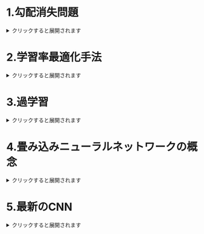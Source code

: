 # 1.勾配消失問題  
<details><summary>クリックすると展開されます</summary>
  
## 1-1.要点まとめ
　誤差逆伝播法は階層が進んでいくにつれて、勾配がどんどん緩やかになっていく。  
　そのため、勾配降下法による、更新では下位パラメータはほとんど変わらず、訓練は最適値に収束しなくなる。  

  - なぜ起こるのか

　　微分値が0-1の範囲をとるものが多いため、</br>
　　層が深くなりより掛け合わせると、どんどん値が小さくなるから。</br>

　　（例）シグモイド関数</br>
 　　　 <img width="200" alt="image" src="https://user-images.githubusercontent.com/57135683/147320472-cc32beb3-9613-4bad-a930-18de05df26d9.png"></br>
　　　　微分すると、</br>
  　　　<img width="206" alt="image" src="https://user-images.githubusercontent.com/57135683/147320455-ecb32e8b-2090-405d-8782-ceee485026a6.png"></br>
 　　　　となり、最大0.25までしか値をとらない。</br>

</br>

  - どうやって解消するか
    
    * **活性化関数の選択**

      ReLU関数を使う。</br>
      <img width="206" alt="image" src="https://user-images.githubusercontent.com/57135683/147321909-506f8cb3-04cd-456b-adc4-5fc250d741fb.png"></br>
      微分が1になるので勾配消失が起きない。</br>
      </br>
    
    * **重みの初期値設定**
    
       **Xavier**：</br>
        　正規分布を前のレイヤーのノード数の平方根で割った値。</br>
        　活性化関数がReLU関数、シグモイド関数、双曲線正接関数に用いられる。</br>
        **He**：</br>
    　     重みの要素を、前の層のノード数の平方根で除算した値に対し、√2を掛け合わせた値。</br>
    　     活性化関数がReLU関数に用いられる。</br>
        </br>
        
    * **バッチ正規化**
    
       ミニバッチ単位で、入力値のデータの偏りを抑制する手法。</br>
       活性化関数に値を渡す前後に、バッチ正則化の処理は孕んだ層を加える。</br>
       数学的手順としては、</br>
       <img width="110" alt="image" src="https://user-images.githubusercontent.com/57135683/147325109-4dd32ba8-454e-44d5-a763-b994b237c773.png">
       <img width="353" alt="image" src="https://user-images.githubusercontent.com/57135683/147325127-a31a8d7f-eaf9-4212-a050-669a28c9ec92.png">



## 1-2.確認問題

> 連鎖律の原理を使い、dz/dxを求めよ。</br>　<img src="https://latex.codecogs.com/svg.image?\begin{align*}z&=t^2\\t&=x&plus;y\end{align*}&space;" title="\begin{align*}z&=t^2\\t&=x+y\end{align*} " />

　<img src="https://latex.codecogs.com/svg.image?\begin{align*}\frac{\mathrm{d}&space;z}{\mathrm{d}&space;x}&=\frac{\mathrm{d}z}{\mathrm{d}t}\frac{\mathrm{d}t}{\mathrm{d}x}\\\frac{\mathrm{d}&space;z}{\mathrm{d}&space;t}&=2t\\\frac{\mathrm{d}&space;x}{\mathrm{d}&space;t}&=1\end{align*}&space;" title="\begin{align*}\frac{\mathrm{d} z}{\mathrm{d} x}&=\frac{\mathrm{d}z}{\mathrm{d}t}\frac{\mathrm{d}t}{\mathrm{d}x}\\\frac{\mathrm{d} z}{\mathrm{d} t}&=2t\\\frac{\mathrm{d} x}{\mathrm{d} t}&=1\end{align*} " /></br>
 
　より、</br>
 
　<img src="https://latex.codecogs.com/svg.image?\begin{align*}\frac{\mathrm{d}&space;z}{\mathrm{d}&space;x}&=2t\cdot1\\&space;&=2t\\&space;&=2\left(x&plus;y\right)\end{align*}&space;" title="\begin{align*}\frac{\mathrm{d} z}{\mathrm{d} x}&=2t\cdot1\\ &=2t\\ &=2\left(x+y\right)\end{align*} " />
 
</br>

> シグモイド関数を微分したとき、入力値が0の時に最大値をとる。</br>
> その値として正しいもの。

  0.25

</br>

> 重みの初期値に0を設定すると、どのような問題が発生するか。</br>

　すべての重みの値が均一に更新されるため、多数の重みをもつ意味がなくなる。
 
</br>

> 一般的に考えられるバッチ正規化の効果を２点あげよ。</br>

- 過学習が起きづらくなる。
- 学習が安定し、学習スピードが上がる。

</br>

## 1-3.実装演習
　重みの初期化、活性化関数の選択を行い勾配消失を防ぐコードは以下の通り。</br>
 
　__init_weightのweight_init_stdに用いたい初期化を指定する。</br>
```code
  def __init_weight(self, weight_init_std):
        all_size_list = [self.input_size] + self.hidden_size_list + [self.output_size]
        for idx in range(1, len(all_size_list)):
            scale = weight_init_std
            if str(weight_init_std).lower() in ('relu', 'he'):
                scale = np.sqrt(2.0 / all_size_list[idx - 1])
            elif str(weight_init_std).lower() in ('sigmoid', 'xavier'):
                scale = np.sqrt(1.0 / all_size_list[idx - 1])

            self.params['W' + str(idx)] = scale * np.random.randn(all_size_list[idx-1], all_size_list[idx])
            self.params['b' + str(idx)] = np.zeros(all_size_list[idx])
```

　ガウス分布に基づいて重みを初期化し、sigmoidを用いて学習した場合。</br>
 
　　<img width="298" alt="image" src="https://user-images.githubusercontent.com/57135683/147398136-49db452e-0211-464e-9fd3-50e447552fdf.png"></br>
  
</br>

　ガウス分布に基づいて重みを初期化し、reluを用いて学習した場合。</br>
 
　　<img width="302" alt="image" src="https://user-images.githubusercontent.com/57135683/147398246-1abb640f-4857-422e-a9a5-54b766122595.png"></br>
  
</br>

　Xavierに基づいて重みを初期化し、sigmoidを用いて学習した場合。</br>
 
　　<img width="298" alt="image" src="https://user-images.githubusercontent.com/57135683/147398260-5df95315-8c21-417d-928a-e6c0fa74018e.png"></br>
  
</br>

　Xavierに基づいて重みを初期化し、reluを用いて学習した場合。</br>
 
　　<img width="302" alt="image" src="https://user-images.githubusercontent.com/57135683/147398353-bc4f0040-8661-40c7-adb9-c0cddd3e6746.png"></br>

</br>

　Heに基づいて重みを初期化し、sigmoidを用いて学習した場合。</br>
 
　　<img width="309" alt="image" src="https://user-images.githubusercontent.com/57135683/147398342-ce931a0c-d6e8-4883-b7df-dc1a2e34a5c8.png"></br>

</br>

　Heに基づいて重みを初期化し、reluを用いて学習した場合。</br>
 
　　<img width="305" alt="image" src="https://user-images.githubusercontent.com/57135683/147398284-7837d805-741a-4810-b9c5-384f59fa1cb2.png"></br>
</br>
　また、中間層の数を2層から9層に変えてみると、</br>
　sigmoid + Xavierでは勾配消失を起こしたが、ReLU + Xavierでは勾配消失が起こらなかった。</br>
  
</br>

　次にバッチ正規化について。</br>
```code
  mu = x.mean(axis=0) # 平均
  xc = x - mu # xをセンタリング
  var = np.mean(xc**2, axis=0) # 分散
  std = np.sqrt(var + 10e-7) # スケーリング
  xn = xc / std
            
  self.batch_size = x.shape[0]
  self.xc = xc
  self.xn = xn
  self.std = std
  self.running_mean = self.momentum * self.running_mean + (1-self.momentum) * mu # 平均値の加重平均
  self.running_var = self.momentum * self.running_var + (1-self.momentum) * var #分散値の加重平均
```

　sigmoid + ガウス分布にバッチ正規化の処理を加えると、勾配消失は起こらなかった。</br>
　
　<img width="326" alt="image" src="https://user-images.githubusercontent.com/57135683/147398618-26f112e8-daca-4a15-b3ce-60b33af7e5c1.png"></br>
 
 しかし、これは中間層を増やすと勾配消失が起きてしまう。</br>
 重みの初期値をガウス分布からXavierに変えても同様に勾配消失が起こり、学習がうまくいかない。</br>
 これは、simoid関数が原因だと思われ、可能ならsigmoid関数ではなくReLUを使うことが望ましいことがわかった。</br>

</br>

</details>

# 2.学習率最適化手法
<details><summary>クリックすると展開されます</summary>
  
## 2-1.要点のまとめ
### 2-1-1.モメンタム
　誤差をパラメータで微分したものと学習率の積を減算した後、</br>
　現在の重みに前回の重みを減算した値と慣性の積を加算する。</br>
 
　　<img src="https://latex.codecogs.com/svg.image?\begin{align*}V_t&space;&=&space;\mu&space;V_{t-1}-\epsilon&space;\nabla&space;E\\\boldsymbol{w}^{(t&plus;1)}&=\boldsymbol{w}^{(t)}&plus;V_t\end{align*}&space;" title="\begin{align*}V_t &= \mu V_{t-1}-\epsilon \nabla E\\\boldsymbol{w}^{(t+1)}&=\boldsymbol{w}^{(t)}+V_t\end{align*} " /></br>
　　μ:慣性</br>

</br>

　**メリット**
   - 局所最適解にはならず、大域的最適解になる。
   - 谷間についてから最も低い位置（最適値）にいくまでの時間が早い。
</br>

### 2-1-2.AdaGrad
　誤差をパラメータで微分したものと再定義した学習率の積を減算する。</br>
 
　　<img src="https://latex.codecogs.com/svg.image?\begin{align*}h_0&=\theta&space;\\h_t&=h_{t-1}&plus;(\nabla&space;E)^2\\\boldsymbol{w}^{(t&plus;1)}&=\boldsymbol{w}^{t}-\epsilon&space;\frac{1}{\sqrt{h_t}&plus;\theta}\nabla&space;E\end{align*}&space;" title="\begin{align*}h_0&=\theta \\h_t&=h_{t-1}+(\nabla E)^2\\\boldsymbol{w}^{(t+1)}&=\boldsymbol{w}^{t}-\epsilon \frac{1}{\sqrt{h_t}+\theta}\nabla E\end{align*} " /><br>


　**メリット**  
 　　勾配の緩やかな斜面に対して、最適値に近づける。  

　**課題**  
 　　学習率が徐々に小さくなるので、**鞍点問題**を引き起こすことがあった。  
</br>

### 2-1-3.RMSProp
　誤差をパラメータで微分したものと再定義した学習率の積を減算する。</br>
 
　　<img src="https://latex.codecogs.com/svg.image?\begin{align*}h_t&=\alpha&space;h_{t-1}&plus;\left(1-\alpha\right)\left(\nabla&space;E\right)^2\\\boldsymbol{w}^{(t&plus;1)}&=\boldsymbol{w}^{(t)}-\epsilon&space;\frac{1}{\sqrt{h_t}&plus;\theta}\nabla&space;E\end{align*}&space;" title="\begin{align*}h_t&=\alpha h_{t-1}+\left(1-\alpha\right)\left(\nabla E\right)^2\\\boldsymbol{w}^{(t+1)}&=\boldsymbol{w}^{(t)}-\epsilon \frac{1}{\sqrt{h_t}+\theta}\nabla E\end{align*} " /></br>

</br>

　**メリット**
   - 局所最適解にはならず、大域的最適解になる。
   - ハイパーパラメータの調整が必要な場合が少ない。
</br>

### 2-1-4.Adam
  * モメンタムの、過去の勾配の指数関数的減衰平均。
  * RMSPropの、過去の勾配の２乗の指数関数的減数平均。  
上記をそれぞれ孕んだ最適化アルゴリズム。</br>

　**メリット**  
　　モメンタムおよびRMSPropのメリットを孕んでいる。</br>
</br>


## 2-2.確認問題

> モメンタム・AdaGrad・RMSPropの特徴をそれぞれ簡潔に説明せよ。

  - モメンタム：前回の学習量を用いて学習するため、加速がつくと一気に学習が進む。
  - AdaGrad：勾配がゆるやかなときにうまくいきやすいが、大域最適解にたどり着きづらい。
  - RMSProp：欠点を改良したAdaGrad

</br>

## 2-3.実装演習

- Momentum</br>
 ```code
  v[key] = momentum * v[key] - learning_rate * grad[key]
  network.params[key] += v[key]
 ```
　<img width="325" alt="image" src="https://user-images.githubusercontent.com/57135683/147398786-ed9a3a40-eb2d-43af-80f6-c3ba06687b15.png"></br>

- AdaGrad</br>
 ```code
 ```
　<img width="316" alt="image" src="https://user-images.githubusercontent.com/57135683/147398798-76bd2eee-14f9-4631-a3ef-31f5c612bbd9.png"></br>

- RMSProp</br>
 ```code
  h[key] *= decay_rate
  h[key] += (1 - decay_rate) * np.square(grad[key])
  network.params[key] -= learning_rate * grad[key] / (np.sqrt(h[key]) + 1e-7)
```
　<img width="325" alt="image" src="https://user-images.githubusercontent.com/57135683/147398805-eb2947a0-97cc-434c-8cd4-c83e3b393f67.png"></br>
 

- Adam</br>
 ```code
 learning_rate_t  = learning_rate * np.sqrt(1.0 - beta2 ** (i + 1)) / (1.0 - beta1 ** (i + 1))    
    for key in ('W1', 'W2', 'W3', 'b1', 'b2', 'b3'):
        if i == 0:
            m[key] = np.zeros_like(network.params[key])
            v[key] = np.zeros_like(network.params[key])
            
        m[key] += (1 - beta1) * (grad[key] - m[key])
        v[key] += (1 - beta2) * (grad[key] ** 2 - v[key])            
        network.params[key] -= learning_rate_t * m[key] / (np.sqrt(v[key]) + 1e-7)                

```
　<img width="329" alt="image" src="https://user-images.githubusercontent.com/57135683/147398806-ab703d52-7769-4ef4-8e01-33a3436560c7.png"></br>

</br>

</details>

# 3.過学習
<details><summary>クリックすると展開されます</summary>
  
## 3-1.要点のまとめ
### 3-1-1.　L1正則化、L2正則化
  - **過学習の原因**  
    学習を進めると、重みにバラつきが出る。
    重みが大きすぎる値をとることで、過学習が発生することがある。

  - **過学習の解決策**   
    誤差に対して、正則化項を加算することで、重みを制約する。</br>  
    誤差関数に、pノルムを加える。</br>
    
    
    　<img src="https://latex.codecogs.com/svg.image?\begin{align*}&E_n\left(\boldsymbol{w}\right)&plus;\frac{1}{p}\lambda\left\|\boldsymbol{x}\right\|_p\\&\left\|\boldsymbol{x}\right\|_p&space;=&space;\left(\left|x_1\right|^p&plus;...&plus;\left|x_n\right|^p\right)^{\frac{1}{p}}\end{align*}&space;" title="\begin{align*}&E_n\left(\boldsymbol{w}\right)+\frac{1}{p}\lambda\left\|\boldsymbol{x}\right\|_p\\&\left\|\boldsymbol{x}\right\|_p = \left(\left|x_1\right|^p+...+\left|x_n\right|^p\right)^{\frac{1}{p}}\end{align*} " /></br>
    　p=1の場合、L1正則化（ラッソ回帰）</br>
    　p=2の場合、L2正則化（リッジ回帰）</br>
      
</br>

### 3-1-2.　ドロップアウト
　ランダムにノードを削除して学習させること。</br>
　<img width="155" alt="image" src="https://user-images.githubusercontent.com/57135683/147377460-c3851725-08f4-40fe-b6b2-e431acec7afe.png"></br>
　メリットとして、データ量を変化させずに、異なるモデルを学習させていると解釈できる。　　　　　

</br>

## 3-2.確認問題・例題
> <img width="395" alt="image" src="https://user-images.githubusercontent.com/57135683/147377385-30f6c5e6-17ff-45b7-ba4d-ff973217a071.png">

　d

</br>

> 下図のL1正則化を表しているグラフはどちらか  
> <img width="350" alt="image" src="https://user-images.githubusercontent.com/57135683/147377391-60c99a22-34b7-4799-8f79-01a73a40508b.png">

　右

</br>

> <img width="403" alt="image" src="https://user-images.githubusercontent.com/57135683/147382189-dcaae477-0c39-44f0-80c7-29006c702954.png">

　4

</br>

> <img width="410" alt="image" src="https://user-images.githubusercontent.com/57135683/147382200-93d3010c-8f2b-47b5-be57-8926e7445277.png">

　3

</br>

> <img width="349" alt="image" src="https://user-images.githubusercontent.com/57135683/147382210-9c827666-7332-4f63-83d9-dc258a0194a6.png">

　4

</br>

## 3-3.実装演習
- L2正則化</br>

  ```code
  weight_decay += 0.5 * weight_decay_lambda * np.sqrt(np.sum(network.params['W' + str(idx)] ** 2))
  ```
  <img width="321" alt="image" src="https://user-images.githubusercontent.com/57135683/147399396-c9e46ed4-5863-4190-8cf1-c0817eba5bf5.png"></br>
  正則化項を加えることで訓練データでoverfittingしないようになっている。</br>
  
</br>

- L1正則化</br>

  ```code
  weight_decay += weight_decay_lambda * np.sum(np.abs(network.params['W' + str(idx)]))
  ```
  <img width="319" alt="image" src="https://user-images.githubusercontent.com/57135683/147399413-dc2533af-4cfb-4afb-a052-cbcedadb28be.png"></br>
  一部の重みが消されるので、特徴的な形になった。</br>
  
</br>

- ドロップアウト</br>

  ```code
  class Dropout:
    def __init__(self, dropout_ratio=0.5):
        self.dropout_ratio = dropout_ratio
        self.mask = None

    def forward(self, x, train_flg=True):
        if train_flg:
            self.mask = np.random.rand(*x.shape) > self.dropout_ratio
            return x * self.mask
        else:
            return x * (1.0 - self.dropout_ratio)

    def backward(self, dout):
        return dout * self.mask
   ```
  <img width="299" alt="image" src="https://user-images.githubusercontent.com/57135683/147399428-1db689f9-3afc-43f1-a2e8-e1422754191d.png"></br>

    ドロップ+L1正則化</br>
    <img width="292" alt="image" src="https://user-images.githubusercontent.com/57135683/147399460-0b538695-bda4-4e61-94e4-51a3d79738cb.png"></br>

</br>

</details>

# 4.畳み込みニューラルネットワークの概念
<details><summary>クリックすると展開されます</summary>
  
## 4-1.要点のまとめ
全結合層は、カラー画像におけるRGBなど、各チャンネル間の関連性が学習に反映されない。</br>

そこで全結合の前に畳み込み処理をすることでその問題を解決できる。</br>
これにより、CNNで画像識別や音声など、次元間でつながりのあるデータを扱えるようになる。</br>

CNNの代表的なものの一つにLeNetがある。</br>

CNNの構成は以下の通り。</br>

<img width="114" alt="image" src="https://user-images.githubusercontent.com/57135683/147378818-35355fd0-5c57-417b-b2c1-f0665b076920.png"></br>

</br>

### 4-1-1.畳み込み層
　畳み込み層では畳み込み演算を行う。</br>

　畳み込み演算とは、フィルターを用いて入力画像の対象領域に演算を行い、バイアスを加え出力とする。</br>

　この際、畳み込み演算のフィルターの数を**チャンネル**、</br>
　フィルターをかける際に何マスずらすかを**ストライド**、</br>
　また、畳み込み演算を行うと、画像のサイズが小さくなってしまうため、</br>
　フィルターをかける前に、上下左右に画像を広げる。これを**パディング**という。</br>

　畳み込み層は、画像の場合、縦、横、チャンネルの3次元のデータをそのまま学習し、次に伝えることができる。</br>

</br>

### 4-1-2.プーリング層
　畳み込み層と組み合わせて使われる。</br>
 
　畳み込み層と同様にすこしずつずれながら画像を読み取る。その際行う処理は様々あり、</br>
　対象領域の最高値を使う**MaxPooling**や、平均値を使う**AvgPooling**がある。</br>

</br>

## 4-2.確認問題
> サイズ6x6の入力画像を、サイズ2x2のフィルタで畳み込んだ時の出力画像のサイズを答えよ。
> なおストライドとパディングは1とする。

　7x7

</br>

## 4-3.実装演習
- 畳み込み層
```code
class Convolution:
    # W: フィルター, b: バイアス
    def __init__(self, W, b, stride=1, pad=0):
        self.W = W
        self.b = b
        self.stride = stride
        self.pad = pad
        
        # 中間データ（backward時に使用）
        self.x = None   
        self.col = None
        self.col_W = None
        
        # フィルター・バイアスパラメータの勾配
        self.dW = None
        self.db = None

    def forward(self, x):
        # FN: filter_number, C: channel, FH: filter_height, FW: filter_width
        FN, C, FH, FW = self.W.shape
        N, C, H, W = x.shape
        # 出力値のheight, width
        out_h = 1 + int((H + 2 * self.pad - FH) / self.stride)
        out_w = 1 + int((W + 2 * self.pad - FW) / self.stride)
        
        # xを行列に変換
        col = im2col(x, FH, FW, self.stride, self.pad)
        # フィルターをxに合わせた行列に変換
        col_W = self.W.reshape(FN, -1).T

        out = np.dot(col, col_W) + self.b
        # 計算のために変えた形式を戻す
        out = out.reshape(N, out_h, out_w, -1).transpose(0, 3, 1, 2)

        self.x = x
        self.col = col
        self.col_W = col_W

        return out

    def backward(self, dout):
        FN, C, FH, FW = self.W.shape
        dout = dout.transpose(0, 2, 3, 1).reshape(-1, FN)

        self.db = np.sum(dout, axis=0)
        self.dW = np.dot(self.col.T, dout)
        self.dW = self.dW.transpose(1, 0).reshape(FN, C, FH, FW)

        dcol = np.dot(dout, self.col_W.T)
        # dcolを画像データに変換
        dx = col2im(dcol, self.x.shape, FH, FW, self.stride, self.pad)

        return dx
```

</br>

- プーリング層
```code
class Pooling:
    def __init__(self, pool_h, pool_w, stride=1, pad=0):
        self.pool_h = pool_h
        self.pool_w = pool_w
        self.stride = stride
        self.pad = pad
        
        self.x = None
        self.arg_max = None

    def forward(self, x):
        N, C, H, W = x.shape
        out_h = int(1 + (H - self.pool_h) / self.stride)
        out_w = int(1 + (W - self.pool_w) / self.stride)
        
        # xを行列に変換
        col = im2col(x, self.pool_h, self.pool_w, self.stride, self.pad)
        # プーリングのサイズに合わせてリサイズ
        col = col.reshape(-1, self.pool_h*self.pool_w)
        
        #maxプーリング
        arg_max = np.argmax(col, axis=1)
        out = np.max(col, axis=1)
        out = out.reshape(N, out_h, out_w, C).transpose(0, 3, 1, 2)

        self.x = x
        self.arg_max = arg_max

        return out

    def backward(self, dout):
        dout = dout.transpose(0, 2, 3, 1)
        
        pool_size = self.pool_h * self.pool_w
        dmax = np.zeros((dout.size, pool_size))
        dmax[np.arange(self.arg_max.size), self.arg_max.flatten()] = dout.flatten()
        dmax = dmax.reshape(dout.shape + (pool_size,)) 
        
        dcol = dmax.reshape(dmax.shape[0] * dmax.shape[1] * dmax.shape[2], -1)
        dx = col2im(dcol, self.x.shape, self.pool_h, self.pool_w, self.stride, self.pad)
        
        return dx
```

</br>
</details>

# 5.最新のCNN
<details><summary>クリックすると展開されます</summary>
  
### AlexNet
　５層の畳み込みそうおよびプーリング層など、それに続く３層の全結合層から構成される。</br>
　<img width="298" alt="image" src="https://user-images.githubusercontent.com/57135683/147377661-27e0269b-b21a-4c4c-b7d1-9cec37a4bb9d.png"></br>
　過学習を防ぐために、サイズ4096の全結合層の出力にドロップアウトを使用している。 
  
　CNNから全結合層へ移行する処理は以下の通り。
  - Fratten  
    すべての値を横一列に並び変える。
    
  - GolbalMaxPooling  
    各チャンネルの一番大きいものを使う。

  - GolbalAvgPooling  
    各チャンネルの一番平均を使う。

  </br>

</details>
